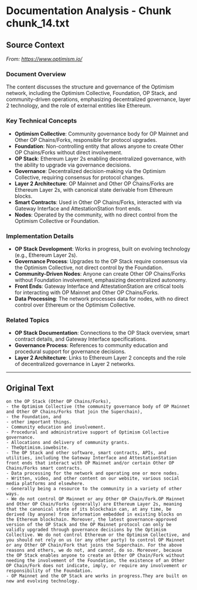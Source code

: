 # Documentation Analysis - Chunk chunk_14.txt

## Source Context
*From: https://www.optimism.io/*

### Document Overview  
The content discusses the structure and governance of the Optimism network, including the Optimism Collective, Foundation, OP Stack, and community-driven operations, emphasizing decentralized governance, layer 2 technology, and the role of external entities like Ethereum.  

### Key Technical Concepts  
- **Optimism Collective**: Community governance body for OP Mainnet and Other OP Chains/Forks, responsible for protocol upgrades.  
- **Foundation**: Non-controlling entity that allows anyone to create Other OP Chains/Forks without direct involvement.  
- **OP Stack**: Ethereum Layer 2s enabling decentralized governance, with the ability to upgrade via governance decisions.  
- **Governance**: Decentralized decision-making via the Optimism Collective, requiring consensus for protocol changes.  
- **Layer 2 Architecture**: OP Mainnet and Other OP Chains/Forks are Ethereum Layer 2s, with canonical state derivable from Ethereum blocks.  
- **Smart Contracts**: Used in Other OP Chains/Forks, interacted with via Gateway Interface and AttestationStation front ends.  
- **Nodes**: Operated by the community, with no direct control from the Optimism Collective or Foundation.  

### Implementation Details  
- **OP Stack Development**: Works in progress, built on evolving technology (e.g., Ethereum Layer 2s).  
- **Governance Process**: Upgrades to the OP Stack require consensus via the Optimism Collective, not direct control by the Foundation.  
- **Community-Driven Nodes**: Anyone can create Other OP Chains/Forks without Foundation involvement, emphasizing decentralized autonomy.  
- **Front Ends**: Gateway Interface and AttestationStation are critical tools for interacting with OP Mainnet and Other OP Chains/Forks.  
- **Data Processing**: The network processes data for nodes, with no direct control over Ethereum or the Optimism Collective.  

### Related Topics  
- **OP Stack Documentation**: Connections to the OP Stack overview, smart contract details, and Gateway Interface specifications.  
- **Governance Process**: References to community education and procedural support for governance decisions.  
- **Layer 2 Architecture**: Links to Ethereum Layer 2 concepts and the role of decentralized governance in Layer 2 networks.

---

## Original Text
```
on the OP Stack (Other OP Chains/Forks),
- the Optimism Collective (the community governance body of OP Mainnet and Other OP Chains/Forks that join the Superchain),
- the Foundation, and
- other important things.
- Community education and involvement.
- Procedural and administrative support of Optimism Collective governance.
- Allocations and delivery of community grants.
- TheOptimism.iowebsite.
- The OP Stack and other software, smart contracts, APIs, and utilities, including the Gateway Interface and AttestationStation front ends that interact with OP Mainnet and/or certain Other OP Chains/Forks smart contracts.
- Data processing for the network and operating one or more nodes.
- Written, video, and other content on our website, various social media platforms and elsewhere.
- Generally being a resource to the community in a variety of other ways.
- We do not control OP Mainnet or any Other OP Chain/Fork.OP Mainnet and Other OP Chain/Forks (generally) are Ethereum Layer 2s, meaning that the canonical state of its blockchain can, at any time, be derived (by anyone) from information embedded in existing blocks on the Ethereum blockchain. Moreover, the latest governance-approved version of the OP Stack and the OP Mainnet protocol can only be validly upgraded through governance decisions by the Optimism Collective. We do not control Ethereum or the Optimism Collective, and you should not rely on us (or any other party) to control OP Mainnet or any Other OP Chain/Fork that joins the Superchain. For the above reasons and others, we do not, and cannot, do so. Moreover, because the OP Stack enables anyone to create an Other OP Chain/Fork without needing the involvement of the Foundation, the existence of an Other OP Chain/Fork does not indicate, imply, or require any involvement or responsibility of the Foundation.
- OP Mainnet and the OP Stack are works in progress.They are built on new and evolving technology.
```